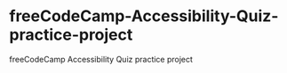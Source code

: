 # freeCodeCamp-Accessibility-Quiz-practice-project
freeCodeCamp Accessibility Quiz practice project

